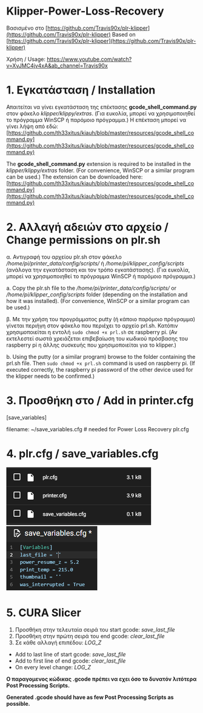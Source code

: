 # Klipper-Power-Loss-Recovery

Βασισμένο στο [https://github.com/Travis90x/plr-klipper](https://github.com/Travis90x/plr-klipper)
Based on [https://github.com/Travis90x/plr-klipper](https://github.com/Travis90x/plr-klipper)

Χρήση / Usage:
<https://www.youtube.com/watch?v=XvJMC4jv4xA&ab_channel=Travis90x>

# 1. Εγκατάσταση / Installation

Απαιτείται να γίνει εγκατάσταση της επέκτασης **gcode_shell_command.py** στον φάκελο *klipper/klippy/extras*. 
(Για ευκολία, μπορεί να χρησιμοποιηθεί το πρόγραμμα WinSCP ή παρόμοιο πρόγραμμα.)
Η επέκταση μπορεί να γίνει λήψη από εδώ: [https://github.com/th33xitus/kiauh/blob/master/resources/gcode_shell_command.py](https://github.com/th33xitus/kiauh/blob/master/resources/gcode_shell_command.py)

The **gcode_shell_command.py** extension is required to be installed in the *klipper/klippy/extras* folder. 
(For convenience, WinSCP or a similar program can be used.)
The extension can be downloaded here: [https://github.com/th33xitus/kiauh/blob/master/resources/gcode_shell_command.py](https://github.com/th33xitus/kiauh/blob/master/resources/gcode_shell_command.py)

# 2. Αλλαγή αδειών στο αρχείο / Change permissions on plr.sh

α. Αντιγραφή του αρχείου plr.sh στον φάκελο */home/pi/printer_data/config/scripts/* ή */home/pi/klipper_config/scripts* (ανάλογα την εγκατάσταση και τον τρόπο εγκατάστασης).
(Για ευκολία, μπορεί να χρησιμοποιηθεί το πρόγραμμα WinSCP ή παρόμοιο πρόγραμμα.)

a. Copy the plr.sh file to the */home/pi/printer_data/config/scripts/* or */home/pi/klipper_config/scripts* folder (depending on the installation and how it was installed).
(For convenience, WinSCP or a similar program can be used.)

β. Με την χρήση του προγράμματος putty (ή κάποιο παρόμοιο πρόγραμμα) γίνεται περιήγη στον φάκελο που περιέχει το αρχείο prl.sh. Κατόπιν χρησιμοποιείται η εντολή `sudo chmod +x prl.sh` σε raspberry pi.
(Αν εκτελεστεί σωστά χρειάζεται επιβεβαίωση του κωδικού πρόσβασης του raspberry pi η άλλης συσκευής που χρησιμοποιείται για το klipper.)

b. Using the putty (or a similar program) browse to the folder containing the prl.sh file. Then `sudo chmod +x prl.sh` command is used on raspberry pi.
(If executed correctly, the raspberry pi password of the other device used for the klipper needs to be confirmed.)

# 3. Προσθήκη στο / Add in printer.cfg

[save_variables]

filename: ~/save_variables.cfg # needed for Power Loss Recovery plr.cfg

# 4. plr.cfg / save_variables.cfg
![Power Loss Recovery plr.cfg position](prl.cfg__and__save_variables.PNG)
![Variables](save_variables.PNG)

# 5. CURA Slicer

1. Προσθήκη στην τελευταία σειρά του start gcode: *save_last_file*
2. Προσθήκη στην πρώτη σειρά του end gcode: *clear_last_file*
3. Σε κάθε αλλαγή επιπέδου: *LOG_Z*

* Add to last line of start gcode: *save_last_file*
* Add to first line of end gcode: *clear_last_file*
* On every level change: *LOG_Z*

**Ο παραγομενος κώδικας .gcode πρέπει να εχει όσο το δυνατόν λιτότερα Post Processing Scripts.**

**Generated .gcode should have as few Post Processing Scripts as possible.**

